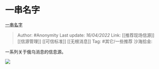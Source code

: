 # 一串名字
[一串名字](https://zhuanlan.zhihu.com/p/496551619)

> Author: #Anonymity
> Last update: *16/04/2022*
> Link: [[推荐现场信源]] [[信源管理]] [[可信标准]] [[无根消息]]
> Tag: #其它/一些推荐 
> 沙海拾金:

一系列关于俄乌消息的信息源。

![](https://pic1.zhimg.com/v2-a0d73a3d31323eeaf680660e01a14cac_b.jpg)
